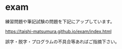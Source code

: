 # exam
練習問題や筆記試験の問題を下記にアップしています。

https://taishi-matsumura.github.io/exam/index.html

誤字・脱字・プログラムの不具合等あればご指摘下さい。
